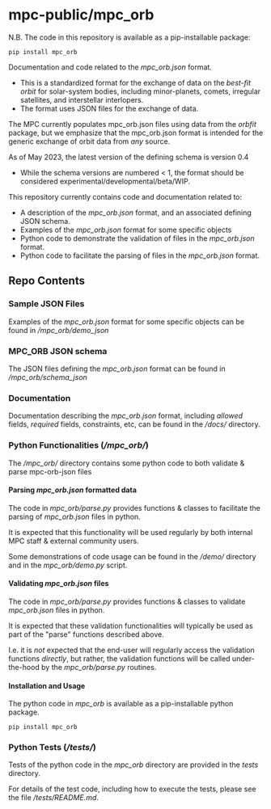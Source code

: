 # mpc-public/mpc_orb

N.B. The code in this repository is available as a pip-installable package:
```
pip install mpc_orb
```

Documentation and code related to the *mpc_orb.json* format. 
 - This is a standardized format for the exchange of data on the *best-fit orbit* for solar-system bodies, including minor-planets, comets, irregular satellites, and interstellar interlopers. 
 - The format uses JSON files for the exchange of data.

The MPC currently populates mpc_orb.json files using data from the *orbfit* package, but we emphasize that the mpc_orb.json format is intended for the generic exchange of orbit data from *any* source.  

As of May 2023, the latest version of the defining schema is version 0.4
 - While the schema versions are numbered < 1, the format should be considered experimental/developmental/beta/WIP.

This repository currently contains code and documentation related to: 
 - A description of the *mpc_orb.json* format, and an associated defining JSON schema.
 - Examples of the *mpc_orb.json* format for some specific objects
 - Python code to demonstrate the validation of files in the *mpc_orb.json* format. 
 - Python code to facilitate the parsing of files in the *mpc_orb.json* format. 

## Repo Contents 


### Sample JSON Files 

Examples of the *mpc_orb.json* format for some specific objects can be found in */mpc_orb/demo_json*
 

### MPC_ORB JSON schema 

The JSON files defining the *mpc_orb.json* format can be found in */mpc_orb/schema_json*
 
### Documentation

Documentation describing the *mpc_orb.json* format, including *allowed* fields, *required* fields, constraints, etc, can be found in the */docs/* directory.


### Python Functionalities (*/mpc_orb/*)

The */mpc_orb/* directory contains some python code to both validate & parse mpc-orb-json files 

#### Parsing *mpc_orb.json* formatted data

The code in *mpc_orb/parse.py* provides functions & classes to facilitate the parsing of *mpc_orb.json* files in python. 

It is expected that this functionality will be used regularly by both internal MPC staff & external community users.

Some demonstrations of code usage can be found in the */demo/* directory and in the *mpc_orb/demo.py* script.


#### Validating *mpc_orb.json* files

The code in *mpc_orb/parse.py* provides functions & classes to validate *mpc_orb.json* files in python. 

It is expected that these validation functionalities will typically be used as part of the "parse" functions described above. 

I.e. it is *not* expected that the end-user will regularly access the validation functions *directly*, but rather, the validation functions will be called under-the-hood by the *mpc_orb/parse.py* routines. 



#### Installation and Usage 

The python code in *mpc_orb* is available as a pip-installable python package. 

```
pip install mpc_orb
```
 


### Python Tests (*/tests/*)

Tests of the python code in the *mpc_orb* directory are provided in the *tests* directory. 
 
 For details of the test code, including how to execute the tests, please see the file */tests/README.md*.


